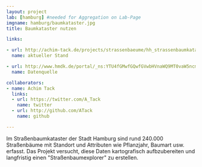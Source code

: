 ```yaml
---
layout: project
lab: [hamburg] #needed for Aggregation on Lab-Page
imgname: hamburg/baumkataster.jpg
title: Baumkataster nutzen

links:

- url: http://achim-tack.de/projects/strassenbaeume/hh_strassenbaumkataster.html
  name: aktueller Stand

- url: http://www.hmdk.de/portal/_ns:YTU4fGMwfGQwfGVwbHVnaWQ9MT0vaW5ncmlkLWdyb3VwOmRzYy1zY3JpcHRlZC1pbnRlcm5ldHxlZG9jdXVpZD0xPUQzRkE3OTZGLTNEMTItNDc4NC1CN0YyLUUxOTg1NTQ3MkQyQQ__/search-detail.psml;jsessionid=7079CB7853A5FFD7B935CBEFFF66AD8F
  name: Datenquelle

collaborators:
- name: Achim Tack
  links:
  - url: https://twitter.com/A_Tack
    name: twitter
  - url: http://github.com/ATack
    name: github

---
```


Im Straßenbaumkataster der Stadt Hamburg sind rund 240.000 Straßenbäume mit Standort und Attributen wie Pflanzjahr, Baumart usw. erfasst. Das Projekt versucht, diese Daten kartografisch aufbzubereiten und langfristig einen "Straßenbaumexplorer" zu erstellen.
